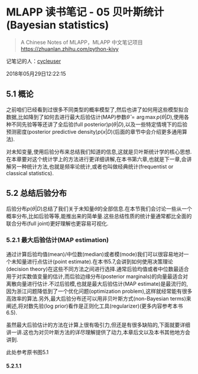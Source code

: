 # MLAPP 读书笔记 - 05 贝叶斯统计(Bayesian statistics)

> A Chinese Notes of MLAPP，MLAPP 中文笔记项目 
https://zhuanlan.zhihu.com/python-kivy

记笔记的人：[cycleuser](https://www.zhihu.com/people/cycleuser/activities)

2018年05月29日12:22:15



## 5.1 概论

之前咱们已经看到过很多不同类型的概率模型了,然后也讲了如何用这些模型拟合数据,比如降到了如何去进行最大后验估计(MAP)参数$\hat\theta =\arg\max p(\theta|D)$,使用各种不同先验等等还讲了全后验(full posterior)$p(\theta|D)$,以及一些特定情境下的后验预测密度(posterior predictive density)$p(x|D)$(后面的章节中会介绍更多通用算法).


对未知变量,使用后验分布来总结我们知道的信息,这就是贝叶斯统计学的核心思想.在本章要对这个统计学上的方法进行更详细讲解,在本书第六章,也就是下一章,会讲解另一种统计方法,也就是频率论统计,或者也叫做经典统计(frequentist or classical statistics).

## 5.2 总结后验分布


后验分布$p(\theta|D)$总结了我们关于未知量$\theta$的全部信息.在本节我们会讨论一些从一个概率分布,比如后验等等,能推出来的简单量.这些总结性质的统计量通常都比全面的联合分布(full joint)更好理解也更容易可视化.

### 5.2.1 最大后验估计(MAP estimation)

通过计算后验均值(mean)/中位数(median)或者模(mode)我们可以很容易地对一个未知量进行点估计(point
 estimate).在本书5.7,会讲到如何使用决策理论(decision theory)在这些不同方法之间进行选择.通常后验均值或者中位数最适合用于对实数值变量的估计,而后验边缘分布(posterior marginals)的向量最适合对离散向量进行估计.不过后验模,也就是最大后验估计(MAP estimate)是最流行的,因为浙江问题降低到了一个优化问题(optimization problem),这样就经常能有很多高效率的算法.另外,最大后验分布还可以用非贝叶斯方式(non-Bayesian terms)来阐述,将对数先验(log prior)看作是正则化工具(regularizer)(更多内容参考本书6.5).

虽然最大后验估计的方法在计算上很有吸引力,但还是有很多缺陷的,下面就要详细讲一讲.这也为对贝叶斯方法的详尽理解提供了动力,本章后文以及本书其他地方会讲到.



此处参考原书图5.1


#### 5.2.1.1 



